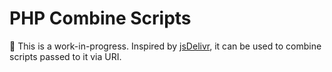 # PHP Combine Scripts

:construction: This is a work-in-progress. Inspired by [jsDelivr](https://www.jsdelivr.com/features#combine), it can be used to combine scripts passed to it via URI.

